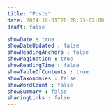 ```yaml
---
title: "Posts"
date: 2024-10-31T20:28:53+07:00
draft: false

showDate : true
showDateUpdated : false
showHeadingAnchors : false
showPagination : true
showReadingTime : false
showTableOfContents : true
showTaxonomies : false
showWordCount : false
showSummary : false
sharingLinks : false
---
```


